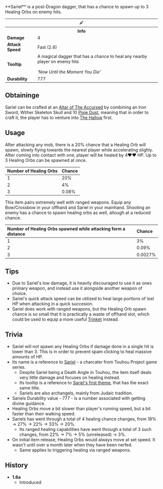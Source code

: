 <div class="result foka-infobox-grid" markdown>
<div markdown class="foka-infobox-text">
**Sariel** is a post-Dragon dagger, that has a chance to spawn up to 3 Healing Orbs on enemy hits.
</div>
<div class="foka-infobox-table">
  <table id="foka-infobox--item">
	<tr>
		<th colspan="2" class="foka-infobox--top-image"><img src="../../assets/items/sariel.png"></th>
	</tr>
	<tr>
		<th colspan="2">Info</th>
	</tr>
	<tr>
		<td><b>Damage</b></td>
		<td>4</td>
	</tr>
	<tr>
		<td><b>Attack Speed</b></td>
		<td>Fast (2.6)</td>
	</tr>
	<tr>
		<td><b>Tooltip</b></td>
		<td>A magical dagger that has a chance to heal any nearby player on enemy hits<br><br><i>'Now Until the Moment You Die'</i></td>
	</tr>
	<tr>
		<td><b>Durability</b></td>
		<td>777</td>
	</tr>
</table>
</div>
</div>

## Obtaininge
Sariel can be crafted at an [Altar of The Accursed](../mechanics/altar_of_the_accursed.md) by combining an <i class="icon-minecraft icon-minecraft-iron-sword"></i>Iron Sword, <i class="icon-minecraft icon-minecraft-wither-skeleton-skull"></i>Wither Skeleton Skull and 10 [Pixie Dust](pixie_dust.md), meaning that in order to craft it, the player has to venture into [The Hallow](../biomes/the_hallow.md) first.

## Usage
After attacking any mob, there is a 20% chance that a Healing Orb will spawn, slowly flying towards the nearest player while accelerating slighly. After coming into contact with one, player will be healed by 4:heart::heart: HP. Up to 3 Healing Orbs can be spawned at once.

| Number of Healing Orbs | Chance |
| :--- | :--- |
| 1 | 20% |
| 2 | 4% |
| 3 | 0.08% |

This item pairs extremely well with ranged weapons. Equip any Bow/Crossbow in your offhand and Sariel in your mainhand. Shooting an enemy has a chance to spawn healing orbs as well, altough at a reduced chance.

| Number of Healing Orbs spawned while attacking form a distance | Chance |
| :--- | :--- |
| 1 | 3% |
| 2 | 0.09% |
| 3 | 0.0027% |

## Tips

- Due to Sariel's low damage, it is heavily discouraged to use it as ones primary weapon, and instead use it alongside another weapon of choice.
- Sariel's quick attack speed can be utilized to heal large portions of lost HP when attacking in a quick succesion.
- Sariel does work with ranged weapons, but the Healing Orb spawn chance is so small that it is practically a waste of offhand slot, which could be used to equip a more useful [Trinket](trinkets/index.md) instead.

## Trivia

- Sariel will not spawn any Healing Orbs if damage done in a single hit is lower than 3. This is in order to prevent spam clicking to heal massive amounts of HP.
- Its name is a reference to [Sariel](https://en.touhouwiki.net/wiki/Sariel) - a charcater from Touhou Project game series.
  - Despite Sariel being a Death Angle in Touhou, the item itself deals very little damage and focuses on healing instead.
  - Its tooltip is a reference to [Sariel's first theme](https://youtu.be/YiN9rqnxw20), that has the exact same title.
  - Sariels are also archangels, mainly from Judaic tradition.
- Sariels Durability value - 777 - is a number associated with getting divine guidance.
- Healing Orbs move  a bit slower than player's running speed, but a bit faster than their walking speed.
- Sariels has went through a total of 4 healing chance changes, from 18% -> 27% -> 22% -> 33% -> 20%.
  - Its ranged healing capabilities have went through a total of 3 such changes, from 22% -> 7% -> 5% (unreleased) -> 3%.
- On initial item release, Healing Orbs would always move at set speed. It wasn't until over a month later when they have been nerfed.
	- Same applies to triggering healing via ranged weapons.

## History

- **1.6a**
	- Introduced
